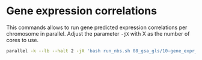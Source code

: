 # Gene expression correlations

This commands allows to run gene predicted expression correlations per chromosome in parallel.
Adjust the parameter `-jX` with X as the number of cores to use.

```bash
parallel -k --lb --halt 2 -jX 'bash run_nbs.sh 08_gsa_gls/10-gene_expr_correlations.ipynb 10-gene_expr_correlations-chr{}.run.ipynb -p chromosome {}' ::: {1..22}
```

